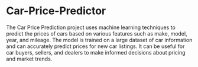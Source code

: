 # Car-Price-Predictor
The Car Price Prediction project uses machine learning techniques to predict the prices of cars based on various features such as make, model, year, and mileage. The model is trained on a large dataset of car information and can accurately predict prices for new car listings. It can be useful for car buyers, sellers, and dealers to make informed decisions about pricing and market trends.
